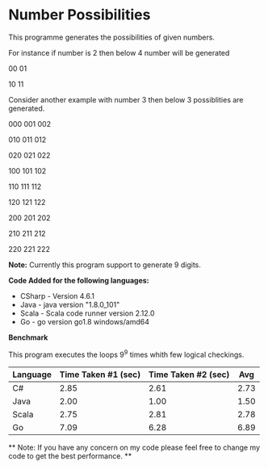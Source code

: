 # Number Possibilities

This programme generates the possibilities of given numbers.

For instance if number is 2 then below 4 number will be generated

00 01

10 11

Consider another example with number 3 then below 3 possiblities are generated.

000 001 002

010 011 012

020 021 022

100 101 102

110 111 112

120 121 122

200 201 202

210 211 212

220 221 222

**Note:** Currently this program support to generate 9 digits.

**Code Added for the following languages:**
* CSharp - Version 4.6.1
* Java - java version "1.8.0_101"
* Scala - Scala code runner version 2.12.0
* Go - go version go1.8 windows/amd64

**Benchmark**

This program executes the loops 9<sup>9</sup> times whith few logical checkings.

| Language  |Time Taken #1 (sec)  | Time Taken #2 (sec)   | Avg |
|-----------|---------------      |-----------------      |-----|
|C#         |   2.85           |     2.61        | 2.73|
|Java       |   2.00        |     1.00        | 1.50|
|Scala      |   2.75        |     2.81        | 2.78|
|Go         |   7.09        |     6.28        | 6.89|

** Note: If you have any concern on my code please feel free to change my code to get the best performance. **